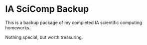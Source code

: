 # IA SciComp Backup

This is a backup package of my completed IA scientific computing homeworks. 

Nothing special, but worth treasuring. 
